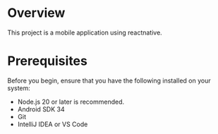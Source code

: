# Overview
This project is a mobile application using reactnative.

# Prerequisites
Before you begin, ensure that you have the following installed on your system:

+ Node.js 20 or later is recommended.
+ Android SDK 34
+ Git
+ IntelliJ IDEA or VS Code
